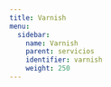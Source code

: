 ```yaml
---
title: Varnish
menu:
  sidebar:
    name: Varnish
    parent: servicios
    identifier: varnish
    weight: 250
---
```


